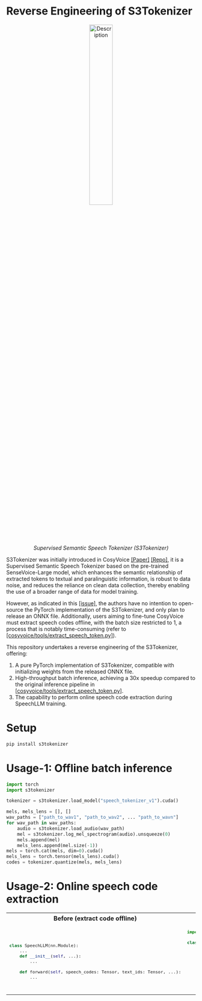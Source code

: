 # Reverse Engineering of S3Tokenizer

<div align="center">
  <img src="https://arxiv.org/html/2407.04051v2/x1.png" alt="Description" width="35%" />
  <p><em>Supervised Semantic Speech Tokenizer (S3Tokenizer)</em></p>
</div>

S3Tokenizer was initially introduced in CosyVoice [[Paper]](https://arxiv.org/abs/2407.04051v2) [[Repo]](https://github.com/FunAudioLLM/CosyVoice), it is a Supervised Semantic Speech Tokenizer based on the pre-trained SenseVoice-Large model, which enhances the semantic relationship of extracted tokens to textual and paralinguistic information, is robust to data noise, and reduces the reliance on clean data collection, thereby enabling the use of a broader range of data for model training.

However, as indicated in this [[issue]](https://github.com/FunAudioLLM/CosyVoice/issues/70), the authors have no intention to open-source the PyTorch implementation of the S3Tokenizer, and only plan to release an ONNX file. Additionally, users aiming to fine-tune CosyVoice must extract speech codes offline, with the batch size restricted to 1, a process that is notably time-consuming (refer to [[cosyvoice/tools/extract_speech_token.py]](https://github.com/FunAudioLLM/CosyVoice/blob/main/tools/extract_speech_token.py)).

This repository undertakes a reverse engineering of the S3Tokenizer, offering:
1. A pure PyTorch implementation of S3Tokenizer, compatible with initializing weights from the released ONNX file.
2. High-throughput batch inference, achieving a 30x speedup compared to the original inference pipeline in [[cosyvoice/tools/extract_speech_token.py]](https://github.com/FunAudioLLM/CosyVoice/blob/main/tools/extract_speech_token.py).
3. The capability to perform online speech code extraction during SpeechLLM training.

# Setup

```sh
pip install s3tokenizer
```

# Usage-1: Offline batch inference

```py
import torch
import s3tokenizer

tokenizer = s3tokenizer.load_model("speech_tokenizer_v1").cuda()

mels, mels_lens = [], []
wav_paths = ["path_to_wav1", "path_to_wav2", ... "path_to_wavn"]
for wav_path in wav_paths:
    audio = s3tokenizer.load_audio(wav_path)
    mel = s3tokenizer.log_mel_spectrogram(audio).unsqueeze(0)
    mels.append(mel)
    mels_lens.append(mel.size(-1))
mels = torch.cat(mels, dim=0).cuda()
mels_lens = torch.tensor(mels_lens).cuda()
codes = tokenizer.quantize(mels, mels_lens)
```


# Usage-2: Online speech code extraction

<table>
<tr>
<th>Before (extract code offline)</th>
<th>After (extract code online)</th>
</tr>
<tr>
<td>
<sub>

```py

class SpeechLLM(nn.Module):
    ...
    def __init__(self, ...):
        ...

    def forward(self, speech_codes: Tensor, text_ids: Tensor, ...):
        ...
```

</sub>
<td>
<sub>

```py
import s3tokenizer

class SpeechLLM(nn.Module):
    ...
    def __init__(self, ...):
        ...
        self.speech_tokenizer = s3tokenizer.load_model("speech_tokenizer_v1")

    def forward(self, speech: Tensor, speech_lens: Tensor, text_ids: Tensor, ...):
        ...
        speech_codes = self.speech_tokenizer(speech, speech_lens)
```

</sub>
</td>
</tr>
</table>
